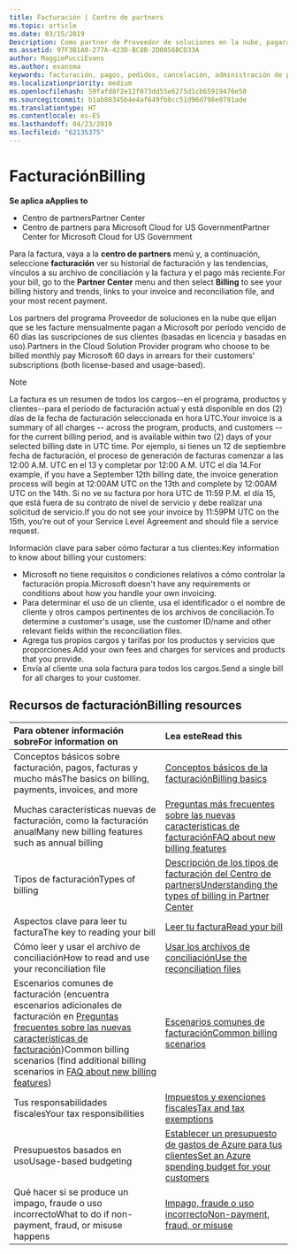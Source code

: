 ```yaml
---
title: Facturación | Centro de partners
ms.topic: article
ms.date: 03/15/2019
Description: Como partner de Proveedor de soluciones en la nube, pagarás a Microsoft por período vencido de 60 días las suscripciones basadas en licencia y basadas en uso de tus clientes.
ms.assetid: 97F3B1A0-277A-423D-BC8B-2D0056BCD33A
author: MaggiePucciEvans
ms.author: evansma
keywords: facturación, pagos, pedidos, cancelación, administración de pedidos, impago, fraude, uso incorrecto, impuestos, exenciones fiscales, archivos de conciliación, archivo conciliación
ms.localizationpriority: medium
ms.openlocfilehash: 59fafd8f2e12f073dd55e6275d1cb65919476e50
ms.sourcegitcommit: b1ab80345b4e4af649fb8cc51d96d798e0791ade
ms.translationtype: HT
ms.contentlocale: es-ES
ms.lasthandoff: 04/23/2019
ms.locfileid: "62135375"
---
```

# <a name="billing"></a><span data-ttu-id="ea6b4-104">Facturación</span><span class="sxs-lookup"><span data-stu-id="ea6b4-104">Billing</span></span>

<span data-ttu-id="ea6b4-105">**Se aplica a**</span><span class="sxs-lookup"><span data-stu-id="ea6b4-105">**Applies to**</span></span>

-  <span data-ttu-id="ea6b4-106">Centro de partners</span><span class="sxs-lookup"><span data-stu-id="ea6b4-106">Partner Center</span></span>
-  <span data-ttu-id="ea6b4-107">Centro de partners para Microsoft Cloud for US Government</span><span class="sxs-lookup"><span data-stu-id="ea6b4-107">Partner Center for Microsoft Cloud for US Government</span></span>
 
 
<span data-ttu-id="ea6b4-108">Para la factura, vaya a la **centro de partners** menú y, a continuación, seleccione **facturación** ver su historial de facturación y las tendencias, vínculos a su archivo de conciliación y la factura y el pago más reciente.</span><span class="sxs-lookup"><span data-stu-id="ea6b4-108">For your bill, go to the **Partner Center** menu and then select **Billing** to see your billing history and trends, links to your invoice and reconciliation file, and your most recent payment.</span></span>

<span data-ttu-id="ea6b4-109">Los partners del programa Proveedor de soluciones en la nube que elijan que se les facture mensualmente pagan a Microsoft por período vencido de 60 días las suscripciones de sus clientes (basadas en licencia y basadas en uso).</span><span class="sxs-lookup"><span data-stu-id="ea6b4-109">Partners in the Cloud Solution Provider program who choose to be billed monthly pay Microsoft 60 days in arrears for their customers' subscriptions (both license-based and usage-based).</span></span>

> [!NOTE]  
> <span data-ttu-id="ea6b4-110">La factura es un resumen de todos los cargos--en el programa, productos y clientes--para el período de facturación actual y está disponible en dos (2) días de la fecha de facturación seleccionada en hora UTC.</span><span class="sxs-lookup"><span data-stu-id="ea6b4-110">Your invoice is a summary of all charges -- across the program, products, and customers -- for the current billing period, and is available within two (2) days of your selected billing date in UTC time.</span></span> <span data-ttu-id="ea6b4-111">Por ejemplo, si tienes un 12 de septiembre fecha de facturación, el proceso de generación de facturas comenzar a las 12:00 A.M. UTC en el 13 y completar por 12:00 A.M. UTC el día 14.</span><span class="sxs-lookup"><span data-stu-id="ea6b4-111">For example, if you have a September 12th billing date, the invoice generation process will begin at 12:00AM UTC on the 13th and complete by 12:00AM UTC on the 14th.</span></span> <span data-ttu-id="ea6b4-112">Si no ve su factura por hora UTC de 11:59 P.M. el día 15, que está fuera de su contrato de nivel de servicio y debe realizar una solicitud de servicio.</span><span class="sxs-lookup"><span data-stu-id="ea6b4-112">If you do not see your invoice by 11:59PM UTC on the 15th, you’re out of your Service Level Agreement and should file a service request.</span></span> 

<span data-ttu-id="ea6b4-113">Información clave para saber cómo facturar a tus clientes:</span><span class="sxs-lookup"><span data-stu-id="ea6b4-113">Key information to know about billing your customers:</span></span>

-   <span data-ttu-id="ea6b4-114">Microsoft no tiene requisitos o condiciones relativos a cómo controlar la facturación propia.</span><span class="sxs-lookup"><span data-stu-id="ea6b4-114">Microsoft doesn't have any requirements or conditions about how you handle your own invoicing.</span></span>
-   <span data-ttu-id="ea6b4-115">Para determinar el uso de un cliente, usa el identificador o el nombre de cliente y otros campos pertinentes de los archivos de conciliación.</span><span class="sxs-lookup"><span data-stu-id="ea6b4-115">To determine a customer's usage, use the customer ID/name and other relevant fields within the reconciliation files.</span></span>
-   <span data-ttu-id="ea6b4-116">Agrega tus propios cargos y tarifas por los productos y servicios que proporciones.</span><span class="sxs-lookup"><span data-stu-id="ea6b4-116">Add your own fees and charges for services and products that you provide.</span></span>
-   <span data-ttu-id="ea6b4-117">Envía al cliente una sola factura para todos los cargos.</span><span class="sxs-lookup"><span data-stu-id="ea6b4-117">Send a single bill for all charges to your customer.</span></span>

## <a name="billing-resources"></a><span data-ttu-id="ea6b4-118">Recursos de facturación</span><span class="sxs-lookup"><span data-stu-id="ea6b4-118">Billing resources</span></span>
|<span data-ttu-id="ea6b4-119">**Para obtener información sobre**</span><span class="sxs-lookup"><span data-stu-id="ea6b4-119">**For information on**</span></span>   |<span data-ttu-id="ea6b4-120">**Lea este**</span><span class="sxs-lookup"><span data-stu-id="ea6b4-120">**Read this**</span></span>    |
|:-----------------------------|:-----------------|
|<span data-ttu-id="ea6b4-121">Conceptos básicos sobre facturación, pagos, facturas y mucho más</span><span class="sxs-lookup"><span data-stu-id="ea6b4-121">The basics on billing, payments, invoices, and  more</span></span>   |[<span data-ttu-id="ea6b4-122">Conceptos básicos de la facturación</span><span class="sxs-lookup"><span data-stu-id="ea6b4-122">Billing basics</span></span>](billing-basics.md)
|<span data-ttu-id="ea6b4-123">Muchas características nuevas de facturación, como la facturación anual</span><span class="sxs-lookup"><span data-stu-id="ea6b4-123">Many new billing features such as annual billing</span></span>   |[<span data-ttu-id="ea6b4-124">Preguntas más frecuentes sobre las nuevas características de facturación</span><span class="sxs-lookup"><span data-stu-id="ea6b4-124">FAQ about new billing features</span></span>](faq-about-new-billing-features.md)|
|<span data-ttu-id="ea6b4-125">Tipos de facturación</span><span class="sxs-lookup"><span data-stu-id="ea6b4-125">Types of billing</span></span>   |[<span data-ttu-id="ea6b4-126">Descripción de los tipos de facturación del Centro de partners</span><span class="sxs-lookup"><span data-stu-id="ea6b4-126">Understanding the types of billing in Partner Center</span></span>](billing-different-types.md)   |
|<span data-ttu-id="ea6b4-127">Aspectos clave para leer tu factura</span><span class="sxs-lookup"><span data-stu-id="ea6b4-127">The key to reading your bill</span></span>   |[<span data-ttu-id="ea6b4-128">Leer tu factura</span><span class="sxs-lookup"><span data-stu-id="ea6b4-128">Read your bill</span></span>](read-your-bill.md)   |
|<span data-ttu-id="ea6b4-129">Cómo leer y usar el archivo de conciliación</span><span class="sxs-lookup"><span data-stu-id="ea6b4-129">How to read and use your reconciliation file</span></span>   |[<span data-ttu-id="ea6b4-130">Usar los archivos de conciliación</span><span class="sxs-lookup"><span data-stu-id="ea6b4-130">Use the reconciliation files</span></span>](use-the-reconciliation-files.md)|
|<span data-ttu-id="ea6b4-131">Escenarios comunes de facturación (encuentra escenarios adicionales de facturación en [Preguntas frecuentes sobre las nuevas características de facturación](faq-about-new-billing-features.md))</span><span class="sxs-lookup"><span data-stu-id="ea6b4-131">Common billing scenarios (find additional billing scenarios in [FAQ about new billing features](faq-about-new-billing-features.md))</span></span>|[<span data-ttu-id="ea6b4-132">Escenarios comunes de facturación</span><span class="sxs-lookup"><span data-stu-id="ea6b4-132">Common billing scenarios</span></span>](common-billing-scenarios.md)|
|<span data-ttu-id="ea6b4-133">Tus responsabilidades fiscales</span><span class="sxs-lookup"><span data-stu-id="ea6b4-133">Your tax responsibilities</span></span>   | [<span data-ttu-id="ea6b4-134">Impuestos y exenciones fiscales</span><span class="sxs-lookup"><span data-stu-id="ea6b4-134">Tax and tax exemptions</span></span>](tax-and-tax-exemptions.md)|
|<span data-ttu-id="ea6b4-135">Presupuestos basados en uso</span><span class="sxs-lookup"><span data-stu-id="ea6b4-135">Usage-based budgeting</span></span>    |[<span data-ttu-id="ea6b4-136">Establecer un presupuesto de gastos de Azure para tus clientes</span><span class="sxs-lookup"><span data-stu-id="ea6b4-136">Set an Azure spending budget for your customers</span></span>](set-an-azure-spending-budget-for-your-customers.md)|
|<span data-ttu-id="ea6b4-137">Qué hacer si se produce un impago, fraude o uso incorrecto</span><span class="sxs-lookup"><span data-stu-id="ea6b4-137">What to do if non-payment, fraud, or misuse happens</span></span>   |[<span data-ttu-id="ea6b4-138">Impago, fraude o uso incorrecto</span><span class="sxs-lookup"><span data-stu-id="ea6b4-138">Non-payment, fraud, or misuse</span></span>](non-payment--fraud--or-misuse.md)|




















